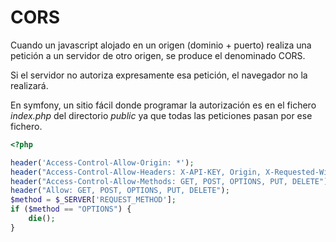# CORS

Cuando un javascript alojado en un origen (dominio + puerto) realiza una petición a un servidor de otro origen, se produce el denominado CORS.

Si el servidor no autoriza expresamente esa petición, el navegador no la realizará.

En symfony, un sitio fácil donde programar la autorización es en el fichero *index.php* del directorio *public* ya que todas las peticiones pasan por ese fichero.

```php
<?php

header('Access-Control-Allow-Origin: *');
header("Access-Control-Allow-Headers: X-API-KEY, Origin, X-Requested-With, Content-Type, Accept, Access-Control-Request-Method, authorization");
header("Access-Control-Allow-Methods: GET, POST, OPTIONS, PUT, DELETE");
header("Allow: GET, POST, OPTIONS, PUT, DELETE");
$method = $_SERVER['REQUEST_METHOD'];
if ($method == "OPTIONS") {
    die();
}
```

